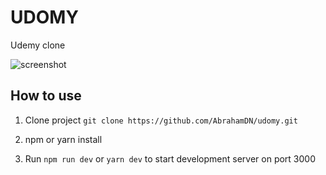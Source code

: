 # UDOMY

Udemy clone

![screenshot](https://i.imgur.com/GaTidMT.png)

## How to use

1. Clone project `git clone https://github.com/AbrahamDN/udomy.git`

2. npm or yarn install

3. Run `npm run dev` or `yarn dev` to start development server on port 3000
